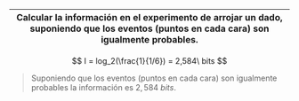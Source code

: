 | Calcular la información en el experimento de arrojar un dado, suponiendo que los eventos (puntos en cada cara) son igualmente probables. |
| ---------------------------------------------------------------------------------------------------------------------------------------- |

$$
I = log_2(\frac{1}{1/6}) = 2,584\ bits
$$

> Suponiendo que los eventos (puntos en cada cara) son igualmente probables la información es $2,584\ bits$.
